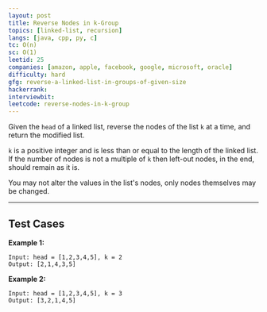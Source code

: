 ```yaml
---
layout: post
title: Reverse Nodes in k-Group
topics: [linked-list, recursion]
langs: [java, cpp, py, c]
tc: O(n)
sc: O(1)
leetid: 25
companies: [amazon, apple, facebook, google, microsoft, oracle]
difficulty: hard
gfg: reverse-a-linked-list-in-groups-of-given-size
hackerrank: 
interviewbit: 
leetcode: reverse-nodes-in-k-group
---
```


Given the `head` of a linked list, reverse the nodes of the list `k` at a time, and return the modified list.

`k` is a positive integer and is less than or equal to the length of the linked list. 
If the number of nodes is not a multiple of `k` then left-out nodes, in the end, should remain as it is.

You may not alter the values in the list's nodes, only nodes themselves may be changed.

---

## Test Cases

**Example 1:** 
```
Input: head = [1,2,3,4,5], k = 2
Output: [2,1,4,3,5]
```

**Example 2:** 
```
Input: head = [1,2,3,4,5], k = 3
Output: [3,2,1,4,5]
```